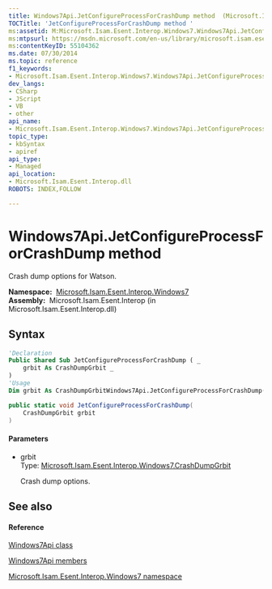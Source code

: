```yaml
---
title: Windows7Api.JetConfigureProcessForCrashDump method  (Microsoft.Isam.Esent.Interop.Windows7)
TOCTitle: 'JetConfigureProcessForCrashDump method '
ms:assetid: M:Microsoft.Isam.Esent.Interop.Windows7.Windows7Api.JetConfigureProcessForCrashDump(Microsoft.Isam.Esent.Interop.Windows7.CrashDumpGrbit)
ms:mtpsurl: https://msdn.microsoft.com/en-us/library/microsoft.isam.esent.interop.windows7.windows7api.jetconfigureprocessforcrashdump(v=EXCHG.10)
ms:contentKeyID: 55104362
ms.date: 07/30/2014
ms.topic: reference
f1_keywords:
- Microsoft.Isam.Esent.Interop.Windows7.Windows7Api.JetConfigureProcessForCrashDump
dev_langs:
- CSharp
- JScript
- VB
- other
api_name: 
- Microsoft.Isam.Esent.Interop.Windows7.Windows7Api.JetConfigureProcessForCrashDump
topic_type: 
- kbSyntax
- apiref
api_type: 
- Managed
api_location: 
- Microsoft.Isam.Esent.Interop.dll
ROBOTS: INDEX,FOLLOW

---
```


# Windows7Api.JetConfigureProcessForCrashDump method

Crash dump options for Watson.

**Namespace:**  [Microsoft.Isam.Esent.Interop.Windows7](hh577573\(v=exchg.10\).md)  
**Assembly:**  Microsoft.Isam.Esent.Interop (in Microsoft.Isam.Esent.Interop.dll)

## Syntax

``` vb
'Declaration
Public Shared Sub JetConfigureProcessForCrashDump ( _
    grbit As CrashDumpGrbit _
)
'Usage
Dim grbit As CrashDumpGrbitWindows7Api.JetConfigureProcessForCrashDump(grbit)
```

``` csharp
public static void JetConfigureProcessForCrashDump(
    CrashDumpGrbit grbit
)
```

#### Parameters

  - grbit  
    Type: [Microsoft.Isam.Esent.Interop.Windows7.CrashDumpGrbit](hh596459\(v=exchg.10\).md)  
    
    Crash dump options.

## See also

#### Reference

[Windows7Api class](dn335406\(v=exchg.10\).md)

[Windows7Api members](dn335300\(v=exchg.10\).md)

[Microsoft.Isam.Esent.Interop.Windows7 namespace](hh577573\(v=exchg.10\).md)

